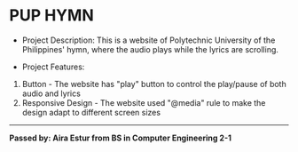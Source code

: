 # PUP HYMN 
* Project Description: This is a website of Polytechnic University of the Philippines' hymn, 
where the audio plays while the lyrics are scrolling.

* Project Features:
1. Button - The website has "play" button to control the play/pause of both audio and lyrics
2. Responsive Design - The website used "@media" rule to make the design adapt to different screen sizes
___
**Passed by: Aira Estur from BS in Computer Engineering 2-1** 
